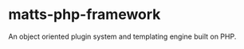 matts-php-framework
===================

An object oriented plugin system and templating engine built on PHP.
